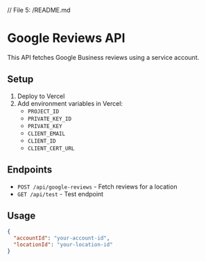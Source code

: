 // File 5: /README.md
# Google Reviews API

This API fetches Google Business reviews using a service account.

## Setup

1. Deploy to Vercel
2. Add environment variables in Vercel:
   - `PROJECT_ID`
   - `PRIVATE_KEY_ID`
   - `PRIVATE_KEY`
   - `CLIENT_EMAIL`
   - `CLIENT_ID`
   - `CLIENT_CERT_URL`

## Endpoints

- `POST /api/google-reviews` - Fetch reviews for a location
- `GET /api/test` - Test endpoint

## Usage

```json
{
  "accountId": "your-account-id",
  "locationId": "your-location-id"
}
```
